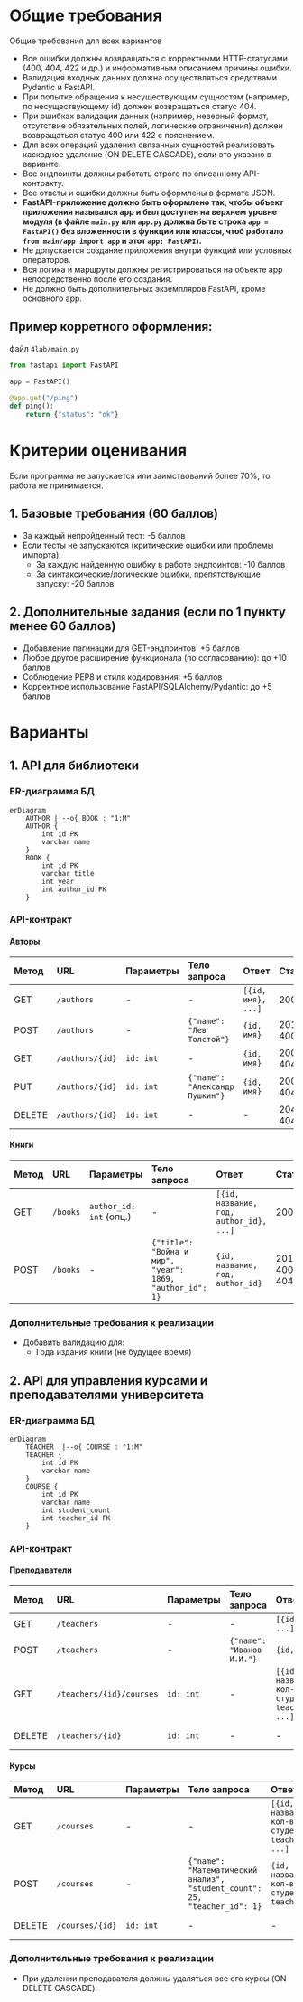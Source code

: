 # Общие требования

Общие требования для всех вариантов
- Все ошибки должны возвращаться с корректными HTTP-статусами (400, 404, 422 и др.) и информативным описанием причины ошибки.
- Валидация входных данных должна осуществляться средствами Pydantic и FastAPI.
- При попытке обращения к несуществующим сущностям (например, по несуществующему id) должен возвращаться статус 404.
- При ошибках валидации данных (например, неверный формат, отсутствие обязательных полей, логические ограничения) должен возвращаться статус 400 или 422 с пояснением.
- Для всех операций удаления связанных сущностей реализовать каскадное удаление (ON DELETE CASCADE), если это указано в варианте.
- Все эндпоинты должны работать строго по описанному API-контракту.
- Все ответы и ошибки должны быть оформлены в формате JSON.
- **FastAPI-приложение должно быть оформлено так, чтобы объект приложения назывался app и был доступен на верхнем уровне модуля (в файле ```main.py``` или ```app.py``` должна быть строка ```app = FastAPI()``` без вложенности в функции или классы, чтоб работало ```from main/app import app``` и этот ```app: FastAPI```).**
- Не допускается создание приложения внутри функций или условных операторов.
- Вся логика и маршруты должны регистрироваться на объекте app непосредственно после его создания.
- Не должно быть дополнительных экземпляров FastAPI, кроме основного app.

## Пример корретного оформления:

файл ```4lab/main.py```
```python
from fastapi import FastAPI

app = FastAPI()

@app.get("/ping")
def ping():
    return {"status": "ok"}
```

# Критерии оценивания

Если программа не запускается или заимствований более 70%, то работа не принимается.

## 1. Базовые требования (60 баллов)
- За каждый непройденный тест: -5 баллов  
- Если тесты не запускаются (критические ошибки или проблемы импорта):  
  - За каждую найденную ошибку в работе эндпоинтов: -10 баллов  
  - За синтаксические/логические ошибки, препятствующие запуску: -20 баллов

## 2. Дополнительные задания (если по 1 пункту менее 60 баллов)
- Добавление пагинации для GET-эндпоинтов: +5 баллов  
- Любое другое расширение функционала (по согласованию): до +10 баллов
- Соблюдение PEP8 и стиля кодирования: +5 баллов 
- Корректное использование FastAPI/SQLAlchemy/Pydantic: до +5 баллов 



# Варианты


## 1. API для библиотеки

### ER-диаграмма БД

```mermaid
erDiagram
    AUTHOR ||--o{ BOOK : "1:M"
    AUTHOR {
        int id PK
        varchar name
    }
    BOOK {
        int id PK
        varchar title
        int year
        int author_id FK
    }
```


### API-контракт

#### Авторы

| Метод | URL | Параметры | Тело запроса | Ответ | Статусы |
| :-- | :-- | :-- | :-- | :-- | :-- |
| GET | `/authors` | - | - | `[{id, имя}, ...]` | 200 |
| POST | `/authors` | - | `{"name": "Лев Толстой"}` | `{id, имя}` | 201, 400 |
| GET | `/authors/{id}` | `id: int` | - | `{id, имя}` | 200, 404 |
| PUT | `/authors/{id}` | `id: int` | `{"name": "Александр Пушкин"}` | `{id, имя}` | 200, 404 |
| DELETE | `/authors/{id}` | `id: int` | - | - | 204, 404 |

#### Книги

| Метод | URL | Параметры | Тело запроса | Ответ | Статусы |
| :-- | :-- | :-- | :-- | :-- | :-- |
| GET | `/books` | `author_id: int` (опц.) | - | `[{id, название, год, author_id}, ...]` | 200 |
| POST | `/books` | - | `{"title": "Война и мир", "year": 1869, "author_id": 1}` | `{id, название, год, author_id}` | 201, 400, 404 |



### Дополнительные требования к реализации

- Добавить валидацию для:
  - Года издания книги (не будущее время)






## 2. API для управления курсами и преподавателями университета

### ER-диаграмма БД

```mermaid
erDiagram
    TEACHER ||--o{ COURSE : "1:M"
    TEACHER {
        int id PK
        varchar name
    }
    COURSE {
        int id PK
        varchar name
        int student_count
        int teacher_id FK
    }
```


### API-контракт

#### Преподаватели

| Метод | URL | Параметры | Тело запроса | Ответ | Статусы |
| :-- | :-- | :-- | :-- | :-- | :-- |
| GET | `/teachers` | - | - | `[{id, имя}, ...]` | 200 |
| POST | `/teachers` | - | `{"name": "Иванов И.И."}` | `{id, имя}` | 201, 400 |
| GET | `/teachers/{id}/courses` | `id: int` | - | `[{id, название, кол-во студентов, teacher_id}, ...]` | 200, 404 |
| DELETE | `/teachers/{id}` | `id: int` | - | - | 204, 404 |

#### Курсы

| Метод | URL | Параметры | Тело запроса | Ответ | Статусы |
| :-- | :-- | :-- | :-- | :-- | :-- |
| GET | `/courses` | - | - | `[{id, название, кол-во студентов, teacher_id}, ...]` | 200 |
| POST | `/courses` | - | `{"name": "Математический анализ", "student_count": 25, "teacher_id": 1}` | `{id, название, кол-во студентов, teacher_id}` | 201, 400, 404 |
| DELETE | `/courses/{id}` | `id: int` | - | - | 204, 404 |



### Дополнительные требования к реализации


- При удалении преподавателя должны удаляться все его курсы (ON DELETE CASCADE).

